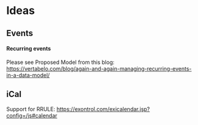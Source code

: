 # Ideas



## Events

#### Recurring events

Please see Proposed Model from this blog: https://vertabelo.com/blog/again-and-again-managing-recurring-events-in-a-data-model/


## iCal

Support for RRULE: https://exontrol.com/exicalendar.jsp?config=/js#calendar
